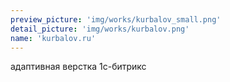 ```yaml
---
preview_picture: 'img/works/kurbalov_small.png'
detail_picture: 'img/works/kurbalov.png'
name: 'kurbalov.ru'
---
```

адаптивная верстка 1с-битрикс
